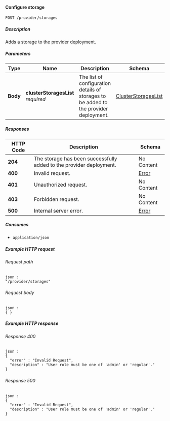 
<a name="put_provider_storages"></a>
#### Configure storage
```
POST /provider/storages
```


##### Description
Adds a storage to the provider deployment.


##### Parameters

|Type|Name|Description|Schema|Default|
|---|---|---|---|---|
|**Body**|**clusterStoragesList**  <br>*required*|The list of configuration details of storages to be added to the provider deployment.|[ClusterStoragesList](../definitions/ClusterStoragesList.md#clusterstorageslist)|--|


##### Responses

|HTTP Code|Description|Schema|
|---|---|---|
|**204**|The storage has been successfully added to the provider deployment.|No Content|
|**400**|Invalid request.|[Error](../definitions/Error.md#error)|
|**401**|Unauthorized request.|No Content|
|**403**|Forbidden request.|No Content|
|**500**|Internal server error.|[Error](../definitions/Error.md#error)|


##### Consumes

* `application/json`


##### Example HTTP request

###### Request path
```
json :
"/provider/storages"
```


###### Request body
```
json :
{ }
```


##### Example HTTP response

###### Response 400
```
json :
{
  "error" : "Invalid Request",
  "description" : "User role must be one of 'admin' or 'regular'."
}
```


###### Response 500
```
json :
{
  "error" : "Invalid Request",
  "description" : "User role must be one of 'admin' or 'regular'."
}
```



